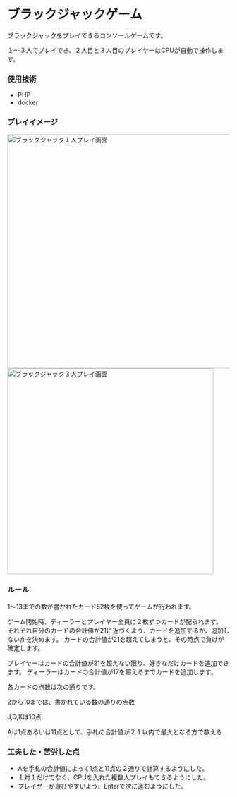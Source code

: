 # ブラックジャックゲーム
ブラックジャックをプレイできるコンソールゲームです。

１〜３人でプレイでき、２人目と３人目のプレイヤーはCPUが自動で操作します。

### 使用技術
- PHP
- docker

### プレイイメージ
<img width="531" alt="ブラックジャック１人プレイ画面" src="https://github.com/kazukisuenaga/blackjack/assets/125039740/b2843505-a515-415e-ba94-85dd8aef7a46">
<img width="467" alt="ブラックジャック３人プレイ画面" src="https://github.com/kazukisuenaga/blackjack/assets/125039740/1c2cd274-2d07-4cf4-9475-00d71cd9be5a">

### ルール

1〜13までの数が書かれたカード52枚を使ってゲームが行われます。

ゲーム開始時、ディーラーとプレイヤー全員に２枚ずつカードが配られます。
それぞれ自分のカードの合計値が21に近づくよう、カードを追加するか、追加しないかを決めます。
カードの合計値が21を超えてしまうと、その時点で負けが確定します。

プレイヤーはカードの合計値が21を超えない限り、好きなだけカードを追加できます。
ディーラーはカードの合計値が17を超えるまでカードを追加します。

各カードの点数は次の通りです。

2から10までは、書かれている数の通りの点数

J,Q,Kは10点

Aは1点あるいは11点として、手札の合計値が２１以内で最大となる方で数える

### 工夫した・苦労した点

- Aを手札の合計値によって1点と11点の２通りで計算するようにした。
- １対１だけでなく、CPUを入れた複数人プレイもできるようにした。
- プレイヤーが遊びやすいよう、Entarで次に進むようにした。
